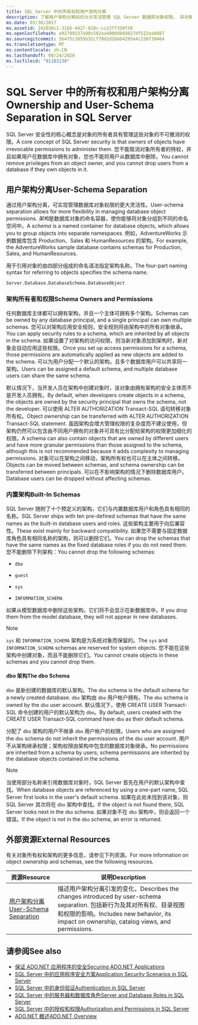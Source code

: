 ```yaml
---
title: SQL Server 中的所有权和用户架构分离
description: 了解用户架构分离如何允许灵活管理 SQL Server 数据库对象权限。 将对象分组到不同的命名空间中。
ms.date: 03/30/2017
ms.assetid: 242830c1-31b5-4427-828c-cc22ff339f30
ms.openlocfilehash: e92799237a90c502aa4000d8d4027df522aa0d87
ms.sourcegitcommit: 5b475c1855b32cf78d2d1bbb4295e4c236f39464
ms.translationtype: MT
ms.contentlocale: zh-CN
ms.lasthandoff: 09/24/2020
ms.locfileid: "91183138"
---
```

# <a name="ownership-and-user-schema-separation-in-sql-server"></a><span data-ttu-id="28f6b-104">SQL Server 中的所有权和用户架构分离</span><span class="sxs-lookup"><span data-stu-id="28f6b-104">Ownership and User-Schema Separation in SQL Server</span></span>

<span data-ttu-id="28f6b-105">SQL Server 安全性的核心概念是对象的所有者具有管理这些对象的不可撤消的权限。</span><span class="sxs-lookup"><span data-stu-id="28f6b-105">A core concept of SQL Server security is that owners of objects have irrevocable permissions to administer them.</span></span> <span data-ttu-id="28f6b-106">您不能取消对象所有者的特权，并且如果用户在数据库中拥有对象，您也不能将用户从数据库中删除。</span><span class="sxs-lookup"><span data-stu-id="28f6b-106">You cannot remove privileges from an object owner, and you cannot drop users from a database if they own objects in it.</span></span>  
  
## <a name="user-schema-separation"></a><span data-ttu-id="28f6b-107">用户架构分离</span><span class="sxs-lookup"><span data-stu-id="28f6b-107">User-Schema Separation</span></span>  

 <span data-ttu-id="28f6b-108">通过用户架构分离，可实现管理数据库对象权限的更大灵活性。</span><span class="sxs-lookup"><span data-stu-id="28f6b-108">User-schema separation allows for more flexibility in managing database object permissions.</span></span> <span data-ttu-id="28f6b-109">*架构*是数据库对象的命名容器，使你能够将对象分组到不同的命名空间中。</span><span class="sxs-lookup"><span data-stu-id="28f6b-109">A *schema* is a named container for database objects, which allows you to group objects into separate namespaces.</span></span> <span data-ttu-id="28f6b-110">例如，AdventureWorks 示例数据库包含 Production、Sales 和 HumanResources 的架构。</span><span class="sxs-lookup"><span data-stu-id="28f6b-110">For example, the AdventureWorks sample database contains schemas for Production, Sales, and HumanResources.</span></span>  
  
 <span data-ttu-id="28f6b-111">用于引用对象的由四部分组成的命名语法指定架构名称。</span><span class="sxs-lookup"><span data-stu-id="28f6b-111">The four-part naming syntax for referring to objects specifies the schema name.</span></span>  
  
```text
Server.Database.DatabaseSchema.DatabaseObject  
```  
  
### <a name="schema-owners-and-permissions"></a><span data-ttu-id="28f6b-112">架构所有者和权限</span><span class="sxs-lookup"><span data-stu-id="28f6b-112">Schema Owners and Permissions</span></span>  

 <span data-ttu-id="28f6b-113">任何数据库主体都可以拥有架构，并且一个主体可拥有多个架构。</span><span class="sxs-lookup"><span data-stu-id="28f6b-113">Schemas can be owned by any database principal, and a single principal can own multiple schemas.</span></span> <span data-ttu-id="28f6b-114">您可以对架构应用安全规则，安全规则将由架构中的所有对象继承。</span><span class="sxs-lookup"><span data-stu-id="28f6b-114">You can apply security rules to a schema, which are inherited by all objects in the schema.</span></span> <span data-ttu-id="28f6b-115">如果设置了对架构的访问权限，则当新对象添加到架构时，新对象会自动应用这些权限。</span><span class="sxs-lookup"><span data-stu-id="28f6b-115">Once you set up access permissions for a schema, those permissions are automatically applied as new objects are added to the schema.</span></span> <span data-ttu-id="28f6b-116">可以为用户分配一个默认的架构，且多个数据库用户可以共享同一架构。</span><span class="sxs-lookup"><span data-stu-id="28f6b-116">Users can be assigned a default schema, and multiple database users can share the same schema.</span></span>  
  
 <span data-ttu-id="28f6b-117">默认情况下，当开发人员在架构中创建对象时，该对象由拥有架构的安全主体而不是开发人员拥有。</span><span class="sxs-lookup"><span data-stu-id="28f6b-117">By default, when developers create objects in a schema, the objects are owned by the security principal that owns the schema, not the developer.</span></span> <span data-ttu-id="28f6b-118">可以使用 ALTER AUTHORIZATION Transact-SQL 语句转移对象所有权。</span><span class="sxs-lookup"><span data-stu-id="28f6b-118">Object ownership can be transferred with ALTER AUTHORIZATION Transact-SQL statement.</span></span> <span data-ttu-id="28f6b-119">虽因架构会增大管理权限的复杂度而不建议使用，但架构仍然可以包含由不同用户拥有的对象并可具有比分配给架构的权限更加细化的权限。</span><span class="sxs-lookup"><span data-stu-id="28f6b-119">A schema can also contain objects that are owned by different users and have more granular permissions than those assigned to the schema, although this is not recommended because it adds complexity to managing permissions.</span></span> <span data-ttu-id="28f6b-120">对象可以在架构之间移动，架构所有权也可以在主体之间转移。</span><span class="sxs-lookup"><span data-stu-id="28f6b-120">Objects can be moved between schemas, and schema ownership can be transferred between principals.</span></span> <span data-ttu-id="28f6b-121">可以在不影响架构的情况下删除数据库用户。</span><span class="sxs-lookup"><span data-stu-id="28f6b-121">Database users can be dropped without affecting schemas.</span></span>  
  
### <a name="built-in-schemas"></a><span data-ttu-id="28f6b-122">内置架构</span><span class="sxs-lookup"><span data-stu-id="28f6b-122">Built-In Schemas</span></span>  

 <span data-ttu-id="28f6b-123">SQL Server 随附了十个预定义的架构，它们与内置数据库用户和角色具有相同的名称。</span><span class="sxs-lookup"><span data-stu-id="28f6b-123">SQL Server ships with ten pre-defined schemas that have the same names as the built-in database users and roles.</span></span> <span data-ttu-id="28f6b-124">这些架构主要用于向后兼容性。</span><span class="sxs-lookup"><span data-stu-id="28f6b-124">These exist mainly for backward compatibility.</span></span> <span data-ttu-id="28f6b-125">如果您不需要与固定数据库角色具有相同名称的架构，则可以删除它们。</span><span class="sxs-lookup"><span data-stu-id="28f6b-125">You can drop the schemas that have the same names as the fixed database roles if you do not need them.</span></span> <span data-ttu-id="28f6b-126">您不能删除下列架构：</span><span class="sxs-lookup"><span data-stu-id="28f6b-126">You cannot drop the following schemas:</span></span>  
  
- `dbo`  
  
- `guest`  
  
- `sys`  
  
- `INFORMATION_SCHEMA`  
  
 <span data-ttu-id="28f6b-127">如果从模型数据库中删除这些架构，它们将不会显示在新数据库中。</span><span class="sxs-lookup"><span data-stu-id="28f6b-127">If you drop them from the model database, they will not appear in new databases.</span></span>  
  
> [!NOTE]
> <span data-ttu-id="28f6b-128">`sys` 和 `INFORMATION_SCHEMA` 架构是为系统对象而保留的。</span><span class="sxs-lookup"><span data-stu-id="28f6b-128">The `sys` and `INFORMATION_SCHEMA` schemas are reserved for system objects.</span></span> <span data-ttu-id="28f6b-129">您不能在这些架构中创建对象，而且不能删除它们。</span><span class="sxs-lookup"><span data-stu-id="28f6b-129">You cannot create objects in these schemas and you cannot drop them.</span></span>  
  
#### <a name="the-dbo-schema"></a><span data-ttu-id="28f6b-130">dbo 架构</span><span class="sxs-lookup"><span data-stu-id="28f6b-130">The dbo Schema</span></span>  

 <span data-ttu-id="28f6b-131">`dbo` 是新创建的数据库的默认架构。</span><span class="sxs-lookup"><span data-stu-id="28f6b-131">The `dbo` schema is the default schema for a newly created database.</span></span> <span data-ttu-id="28f6b-132">`dbo` 架构由 `dbo` 用户帐户拥有。</span><span class="sxs-lookup"><span data-stu-id="28f6b-132">The `dbo` schema is owned by the `dbo` user account.</span></span> <span data-ttu-id="28f6b-133">默认情况下，使用 CREATE USER Transact-SQL 命令创建的用户的默认架构为 `dbo`。</span><span class="sxs-lookup"><span data-stu-id="28f6b-133">By default, users created with the CREATE USER Transact-SQL command have `dbo` as their default schema.</span></span>  
  
 <span data-ttu-id="28f6b-134">分配了 `dbo` 架构的用户不继承 `dbo` 用户帐户的权限。</span><span class="sxs-lookup"><span data-stu-id="28f6b-134">Users who are assigned the `dbo` schema do not inherit the permissions of the `dbo` user account.</span></span> <span data-ttu-id="28f6b-135">用户不从架构继承权限；架构权限由架构中包含的数据库对象继承。</span><span class="sxs-lookup"><span data-stu-id="28f6b-135">No permissions are inherited from a schema by users; schema permissions are inherited by the database objects contained in the schema.</span></span>  
  
> [!NOTE]
> <span data-ttu-id="28f6b-136">当使用部分名称来引用数据库对象时，SQL Server 首先在用户的默认架构中查找。</span><span class="sxs-lookup"><span data-stu-id="28f6b-136">When database objects are referenced by using a one-part name, SQL Server first looks in the user's default schema.</span></span> <span data-ttu-id="28f6b-137">如果在此处未找到该对象，则 SQL Server 其次将在 `dbo` 架构中查找。</span><span class="sxs-lookup"><span data-stu-id="28f6b-137">If the object is not found there, SQL Server looks next in the `dbo` schema.</span></span> <span data-ttu-id="28f6b-138">如果对象不在 `dbo` 架构中，则会返回一个错误。</span><span class="sxs-lookup"><span data-stu-id="28f6b-138">If the object is not in the `dbo` schema, an error is returned.</span></span>  
  
## <a name="external-resources"></a><span data-ttu-id="28f6b-139">外部资源</span><span class="sxs-lookup"><span data-stu-id="28f6b-139">External Resources</span></span>  

 <span data-ttu-id="28f6b-140">有关对象所有权和架构的更多信息，请参见下列资源。</span><span class="sxs-lookup"><span data-stu-id="28f6b-140">For more information on object ownership and schemas, see the following resources.</span></span>  
  
|<span data-ttu-id="28f6b-141">资源</span><span class="sxs-lookup"><span data-stu-id="28f6b-141">Resource</span></span>|<span data-ttu-id="28f6b-142">说明</span><span class="sxs-lookup"><span data-stu-id="28f6b-142">Description</span></span>|  
|--------------|-----------------|  
|<span data-ttu-id="28f6b-143">[用户架构分离](/previous-versions/sql/sql-server-2008-r2/ms190387(v=sql.105))</span><span class="sxs-lookup"><span data-stu-id="28f6b-143">[User-Schema Separation](/previous-versions/sql/sql-server-2008-r2/ms190387(v=sql.105))</span></span>|<span data-ttu-id="28f6b-144">描述用户架构分离引发的变化，</span><span class="sxs-lookup"><span data-stu-id="28f6b-144">Describes the changes introduced by user-schema separation.</span></span> <span data-ttu-id="28f6b-145">包括新行为及其对所有权、目录视图和权限的影响。</span><span class="sxs-lookup"><span data-stu-id="28f6b-145">Includes new behavior, its impact on ownership, catalog views, and permissions.</span></span>|  
  
## <a name="see-also"></a><span data-ttu-id="28f6b-146">请参阅</span><span class="sxs-lookup"><span data-stu-id="28f6b-146">See also</span></span>

- [<span data-ttu-id="28f6b-147">保证 ADO.NET 应用程序的安全</span><span class="sxs-lookup"><span data-stu-id="28f6b-147">Securing ADO.NET Applications</span></span>](../securing-ado-net-applications.md)
- [<span data-ttu-id="28f6b-148">SQL Server 中的应用程序安全方案</span><span class="sxs-lookup"><span data-stu-id="28f6b-148">Application Security Scenarios in SQL Server</span></span>](application-security-scenarios-in-sql-server.md)
- [<span data-ttu-id="28f6b-149">SQL Server 中的身份验证</span><span class="sxs-lookup"><span data-stu-id="28f6b-149">Authentication in SQL Server</span></span>](authentication-in-sql-server.md)
- [<span data-ttu-id="28f6b-150">SQL Server 中的服务器和数据库角色</span><span class="sxs-lookup"><span data-stu-id="28f6b-150">Server and Database Roles in SQL Server</span></span>](server-and-database-roles-in-sql-server.md)
- [<span data-ttu-id="28f6b-151">SQL Server 中的授权和权限</span><span class="sxs-lookup"><span data-stu-id="28f6b-151">Authorization and Permissions in SQL Server</span></span>](authorization-and-permissions-in-sql-server.md)
- [<span data-ttu-id="28f6b-152">ADO.NET 概述</span><span class="sxs-lookup"><span data-stu-id="28f6b-152">ADO.NET Overview</span></span>](../ado-net-overview.md)
